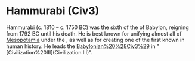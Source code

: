 # Hammurabi (Civ3)

Hammurabi (c. 1810 – c. 1750 BC) was the sixth of the of Babylon, reigning from 1792 BC until his death. He is best known for unifying almost all of [Mesopotamia](Mesopotamia) under the , as well as for creating one of the first known in human history. He leads the [Babylonian%20%28Civ3%29](Babylonians) in "[Civilization%20III](Civilization III)".